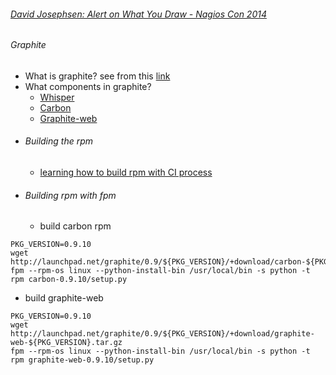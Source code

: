 ###### [David Josephsen: Alert on What You Draw - Nagios Con 2014](https://www.youtube.com/watch?v=wvoOT4QbSkY)
###### Graphite 
  * What is graphite? see from this [link](http://graphite.wikidot.com/screen-shots)
  * What components in graphite? 
    - [Whisper](https://github.com/graphite-project/whisper/blob/master/README.md)
    - [Carbon](https://github.com/graphite-project/carbon/blob/master/README.md)
    - [Graphite-web](https://github.com/graphite-project/graphite-web/blob/master/README.md)

- ###### Building the rpm 
  * [learning how to build rpm with CI process](https://github.com/boonchu/CI)

- ###### Building rpm with fpm
  * build carbon rpm
```
PKG_VERSION=0.9.10
wget http://launchpad.net/graphite/0.9/${PKG_VERSION}/+download/carbon-${PKG_VERSION}.tar.gz
fpm --rpm-os linux --python-install-bin /usr/local/bin -s python -t rpm carbon-0.9.10/setup.py
```
  * build graphite-web
```
PKG_VERSION=0.9.10
wget http://launchpad.net/graphite/0.9/${PKG_VERSION}/+download/graphite-web-${PKG_VERSION}.tar.gz
fpm --rpm-os linux --python-install-bin /usr/local/bin -s python -t rpm graphite-web-0.9.10/setup.py
```

